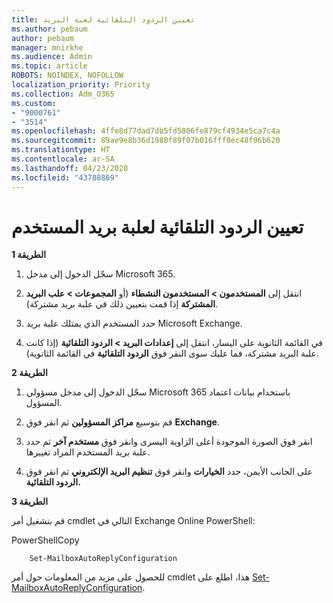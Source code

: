 ```yaml
---
title: تعيين الردود التلقائية لعبة البريد
ms.author: pebaum
author: pebaum
manager: mnirkhe
ms.audience: Admin
ms.topic: article
ROBOTS: NOINDEX, NOFOLLOW
localization_priority: Priority
ms.collection: Adm_O365
ms.custom:
- "9000761"
- "3514"
ms.openlocfilehash: 4ffe8d77dad7db5fd5806fe879cf4934e5ca7c4a
ms.sourcegitcommit: 89ae9e8b36d1980f89f07b016fff0ec48f96b620
ms.translationtype: HT
ms.contentlocale: ar-SA
ms.lasthandoff: 04/23/2020
ms.locfileid: "43788869"
---
```

# <a name="set-auto-replies-for-a-users-mailbox"></a>تعيين الردود التلقائية لعلبة بريد المستخدم

**الطريقة 1**

1. سجّل الدخول إلى مدخل Microsoft 365.

2. انتقل إلى **المستخدمون > المستخدمون النشطاء** (أو **المجموعات > علب البريد المشتركة** إذا قمت بتعيين ذلك في علبة بريد مشتركة).

3. حدد المستخدم الذي يمتلك علبة بريد Microsoft Exchange.

4. في القائمة الثانوية على اليسار، انتقل إلى **إعدادات البريد > الردود التلقائية** (إذا كانت علبة البريد مشتركة، فما عليك سوى النقر فوق **الردود التلقائية** في القائمة الثانوية).

**الطريقة 2**

1. سجّل الدخول إلى مدخل مسؤولي Microsoft 365 باستخدام بيانات اعتماد المسؤول.

2. قم بتوسيع **مراكز المسؤولين** ثم انقر فوق **Exchange**.

3. انقر فوق الصورة الموجودة أعلى الزاوية اليسرى وانقر فوق **مستخدم آخر** ثم حدد علبة بريد المستخدم المراد تغييرها.

4. على الجانب الأيمن، حدد **الخيارات** وانقر فوق **تنظيم البريد الإلكتروني** ثم انقر فوق **الردود التلقائية.**

**الطريقة 3**

قم بتشغيل أمر cmdlet التالي في Exchange Online PowerShell:

PowerShellCopy

```
    Set-MailboxAutoReplyConfiguration
```

للحصول على مزيد من المعلومات حول أمر cmdlet هذا، اطلع على [Set-MailboxAutoReplyConfiguration](https://docs.microsoft.com/powershell/module/exchange/mailboxes/set-mailboxautoreplyconfiguration).

